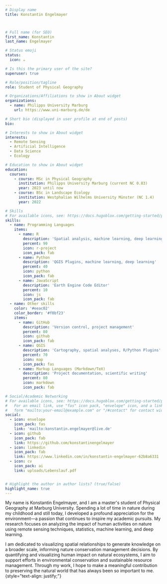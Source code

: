```yaml
---
# Display name
title: Konstantin Engelmayer



# Full name (for SEO)
first_name: Konstantin
last_name: Engelmayer

# Status emoji
status:
  icon: ☕️

# Is this the primary user of the site?
superuser: true

# Role/position/tagline
role: Student of Physical Geography

# Organizations/Affiliations to show in About widget
organizations:
  - name: Philipps University Marburg
    url: https://www.uni-marburg.de/de

# Short bio (displayed in user profile at end of posts)
bio: 

# Interests to show in About widget
interests:
  - Remote Sensing
  - Artificial Intelligence
  - Data Science
  - Ecology

# Education to show in About widget
education:
  courses:
    - course: MSc in Physical Geography
      institution: Philipps University Marburg (current NC 0.83)
      year: 2023 until now
    - course: BSc in Landscape Ecology
      institution: Westphalian Wilhelms University Münster (NC 1.4)
      year: 2022

# Skills
# For available icons, see: https://docs.hugoblox.com/getting-started/page-builder/#icons
skills:
  - name: Programming Languages
    items:
      - name: R
        description: 'Spatial analysis, machine learning, deep learning, statistics'
        percent: 90
        icon: r-project
        icon_pack: fab
      - name: Python
        description: 'QGIS Plugins, machine learning, deep learning'
        percent: 40
        icon: python
        icon_pack: fab
      - name: JavaScript
        description: 'Earth Engine Code Editor'
        percent: 10
        icon: js
        icon_pack: fab
  - name: Other skills
    color: '#eeac02'
    color_border: '#f0bf23'
    items:
      - name: GitHub
        description: 'Version control, project management'
        percent: 80
        icon: github
        icon_pack: fab
      - name: QGIS
        description: 'Cartography, spatial analyses, R/Python Plugins'
        percent: 70
        icon: map
        icon_pack: fas
      - name: Markup Languages (Markdown/TeX)
        description: 'Project documentation, scientific writing'
        percent: 80
        icon: markdown
        icon_pack: fab

# Social/Academic Networking
# For available icons, see: https://docs.hugoblox.com/getting-started/page-builder/#icons
#   For an email link, use "fas" icon pack, "envelope" icon, and a link in the
#   form "mailto:your-email@example.com" or "/#contact" for contact widget.
social:
  - icon: envelope
    icon_pack: fas
    link: 'mailto:konstantin.engelmayer@live.de'
  - icon: github
    icon_pack: fab
    link: https://github.com/konstantinengelmayer
  - icon: linkedin
    icon_pack: fab
    link: https://www.linkedin.com/in/konstantin-engelmayer-62b8a6331
  - icon: cv
    icon_pack: ai
    link: uploads/Lebenslauf.pdf


# Highlight the author in author lists? (true/false)
highlight_name: true
---
```


My name is Konstantin Engelmayer, and I am a master's student of Physical Geography at Marburg University. Spending a lot of time in nature during my childhood and still today, I developed a profound appreciation for the environment—a passion that continues to inspire my academic pursuits. My research focuses on analyzing the impact of human activities on nature using remote sensing techniques, statistics, machine learning, and deep learning.

I am dedicated to visualizing spatial relationships to generate knowledge on a broader scale, informing nature conservation management decisions. By quantifying and visualizing human impact on natural ecosystems, I aim to support efforts in environmental conservation and sustainable resource management. Through my work, I hope to make a meaningful contribution to preserving the natural world that has always been so important to me.
{style="text-align: justify;"}
